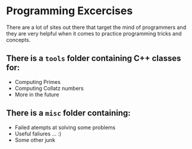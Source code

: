 # Programming Excercises

There are a lot of sites out there that target the mind of programmers
and they are very helpful when it comes to practice programming tricks
and concepts.

## There is a `tools` folder containing C++ classes for:

* Computing Primes
* Computing Collatz numbers
* More in the future

## There is a `misc` folder containing:

* Failed atempts at solving some problems
* Useful faliures ... :)
* Some other junk
